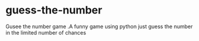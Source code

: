 # guess-the-number
Gusee the number  game
.A funny game using python just guess the number in the limited number of chances
